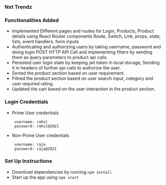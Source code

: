 ### **Nxt Trendz**

### Functionalities Added
- Implemented Different pages and routes for Login, Products, Product details using React Router components Route, Switch, Link, props, state, lists, event handlers, form inputs
- Authenticating and authorizing users by taking username, password and doing login POST HTTP API Call and implementing filters by sending them as query parameters to product api calls.
- Persisted user login state by keeping jwt token in local storage, Sending it in headers of further api calls to authorize the user.
- Sorted the product section based on user requirement.
- Filtred the product section based on user search input, category and user required rating.
- Updated the cart based on the user interaction in the product section.


### Login Credentials

- Prime User credentials

  ```text
   username: rahul
   password: rahul@2021
  ```

- Non-Prime User credentials

  ```text
   username: raja
   password: raja@2021
  ```


### Set Up Instructions

- Download dependencies by running `npm install`
- Start up the app using `npm start`

